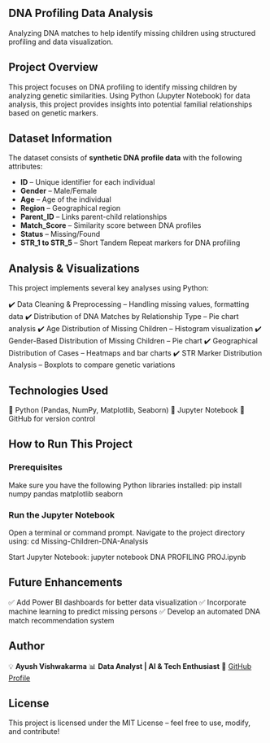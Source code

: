 ## DNA Profiling Data Analysis
Analyzing DNA matches to help identify missing children using structured profiling and data visualization.

## Project Overview
This project focuses on DNA profiling to identify missing children by analyzing genetic similarities. Using Python (Jupyter Notebook) for data analysis, this project provides insights into potential familial relationships based on genetic markers.

## Dataset Information
The dataset consists of **synthetic DNA profile data** with the following attributes:  

- **ID** – Unique identifier for each individual  
- **Gender** – Male/Female  
- **Age** – Age of the individual  
- **Region** – Geographical region  
- **Parent_ID** – Links parent-child relationships  
- **Match_Score** – Similarity score between DNA profiles  
- **Status** – Missing/Found  
- **STR_1 to STR_5** – Short Tandem Repeat markers for DNA profiling  

## Analysis & Visualizations
This project implements several key analyses using Python:

✔️ Data Cleaning & Preprocessing – Handling missing values, formatting data
✔️ Distribution of DNA Matches by Relationship Type – Pie chart analysis
✔️ Age Distribution of Missing Children – Histogram visualization
✔️ Gender-Based Distribution of Missing Children – Pie chart
✔️ Geographical Distribution of Cases – Heatmaps and bar charts
✔️ STR Marker Distribution Analysis – Boxplots to compare genetic variations

## Technologies Used
🔹 Python (Pandas, NumPy, Matplotlib, Seaborn)
🔹 Jupyter Notebook
🔹 GitHub for version control

## How to Run This Project

### Prerequisites
Make sure you have the following Python libraries installed:
pip install numpy pandas matplotlib seaborn

### Run the Jupyter Notebook
Open a terminal or command prompt.
Navigate to the project directory using:
cd Missing-Children-DNA-Analysis

Start Jupyter Notebook:
jupyter notebook DNA PROFILING PROJ.ipynb

## Future Enhancements
✅ Add Power BI dashboards for better data visualization
✅ Incorporate machine learning to predict missing persons
✅ Develop an automated DNA match recommendation system

## Author
💡 **Ayush Vishwakarma**
📊 **Data Analyst | AI & Tech Enthusiast**
🔗 [GitHub Profile](https://github.com/AyushVishwakarma19)

## License
This project is licensed under the MIT License – feel free to use, modify, and contribute!




